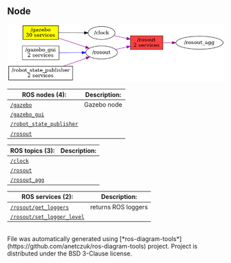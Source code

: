 <!--
File was automatically generated using 'ros-diagram-tools' project.
Project is distributed under the BSD 3-Clause license.
-->

## Node

[![/rosout](n__rosout.png "/rosout")](n__rosout.png)

| ROS nodes (4): | Description: |
| ----------------------------------- | ------------ |
| [`/gazebo`](n__gazebo.html) | Gazebo node |
| [`/gazebo_gui`](n__gazebo_gui.html) |  |
| [`/robot_state_publisher`](n__robot_state_publisher.html) |  |
| [`/rosout`](n__rosout.html) |  |

| ROS topics (3): | Description: |
| ----------------------------------- | ------------ |
| [`/clock`](t__clock.html) |  |
| [`/rosout`](t__rosout.html) |  |
| [`/rosout_agg`](t__rosout_agg.html) |  |

| ROS services (2): | Description: |
| ----------------------------------- | ------------ |
| [`/rosout/get_loggers`](s__rosout_get_loggers.html) | returns ROS loggers |
| [`/rosout/set_logger_level`](s__rosout_set_logger_level.html) |  |


</br>
File was automatically generated using [*ros-diagram-tools*](https://github.com/anetczuk/ros-diagram-tools) project.
Project is distributed under the BSD 3-Clause license.
